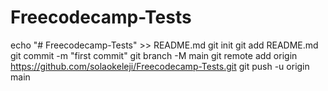 # Freecodecamp-Tests
echo "# Freecodecamp-Tests" >> README.md
git init
git add README.md
git commit -m "first commit"
git branch -M main
git remote add origin https://github.com/solaokeleji/Freecodecamp-Tests.git
git push -u origin main

